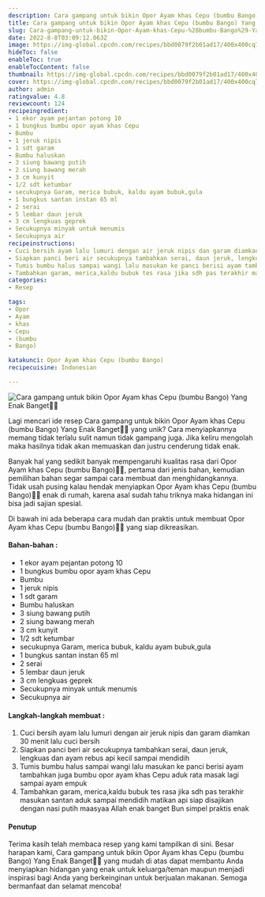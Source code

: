 ```yaml
---
description: Cara gampang untuk bikin Opor Ayam khas Cepu (bumbu Bango) Yang Enak Banget"
title: Cara gampang untuk bikin Opor Ayam khas Cepu (bumbu Bango) Yang Enak Banget
slug: Cara-gampang-untuk-bikin-Opor-Ayam-khas-Cepu-%28bumbu-Bango%29-Yang-Enak-Banget
date: 2022-8-8T03:09:12.063Z
image: https://img-global.cpcdn.com/recipes/bbd0079f2b01ad17/400x400cq70/photo.jpg
hideToc: false
enableToc: true
enableTocContent: false
thumbnail: https://img-global.cpcdn.com/recipes/bbd0079f2b01ad17/400x400cq70/photo.jpg
cover: https://img-global.cpcdn.com/recipes/bbd0079f2b01ad17/400x400cq70/photo.jpg
author: admin
ratingvalue: 4.8
reviewcount: 124
recipeingredient:
- 1 ekor ayam pejantan potong 10
- 1 bungkus bumbu opor ayam khas Cepu
- Bumbu
- 1 jeruk nipis
- 1 sdt garam
- Bumbu haluskan
- 3 siung bawang putih
- 2 siung bawang merah
- 3 cm kunyit
- 1/2 sdt ketumbar
- secukupnya Garam, merica bubuk, kaldu ayam bubuk,gula
- 1 bungkus santan instan 65 ml
- 2 serai
- 5 lembar daun jeruk
- 3 cm lengkuas geprek
- Secukupnya minyak untuk menumis
- Secukupnya air
recipeinstructions:
- Cuci bersih ayam lalu lumuri dengan air jeruk nipis dan garam diamkan 30 menit lalu cuci bersih
- Siapkan panci beri air secukupnya tambahkan serai, daun jeruk, lengkuas dan ayam rebus api kecil sampai mendidih
- Tumis bumbu halus sampai wangi lalu masukan ke panci berisi ayam tambahkan juga bumbu opor ayam khas Cepu aduk rata masak lagi sampai ayam empuk
- Tambahkan garam, merica,kaldu bubuk tes rasa jika sdh pas terakhir masukan santan aduk sampai mendidih matikan api siap disajikan dengan nasi putih maasyaa Allah enak banget Bun simpel praktis enak
categories:
- Resep

tags:
- Opor
- Ayam
- khas
- Cepu
- (bumbu
- Bango)

katakunci: Opor Ayam khas Cepu (bumbu Bango)
recipecuisine: Indonesian

---
```


![Cara gampang untuk bikin Opor Ayam khas Cepu (bumbu Bango) Yang Enak Banget👩‍🍳](https://img-global.cpcdn.com/recipes/bbd0079f2b01ad17/400x400cq70/photo.jpg)

Lagi mencari ide resep Cara gampang untuk bikin Opor Ayam khas Cepu (bumbu Bango) Yang Enak Banget👩‍🍳 yang unik? Cara menyiapkannya memang tidak terlalu sulit namun tidak gampang juga. Jika keliru mengolah maka hasilnya tidak akan memuaskan dan justru cenderung tidak enak.

Banyak hal yang sedikit banyak mempengaruhi kualitas rasa dari Opor Ayam khas Cepu (bumbu Bango)👩‍🍳, pertama dari jenis bahan, kemudian pemilihan bahan segar sampai cara membuat dan menghidangkannya. Tidak usah pusing kalau hendak menyiapkan Opor Ayam khas Cepu (bumbu Bango)👩‍🍳 enak di rumah, karena asal sudah tahu triknya maka hidangan ini bisa jadi sajian spesial.

Di bawah ini ada beberapa cara mudah dan praktis untuk membuat Opor Ayam khas Cepu (bumbu Bango)👩‍🍳 yang siap dikreasikan.

<!--inarticleads1-->

#### Bahan-bahan :

- 1 ekor ayam pejantan potong 10
- 1 bungkus bumbu opor ayam khas Cepu
- Bumbu
- 1 jeruk nipis
- 1 sdt garam
- Bumbu haluskan
- 3 siung bawang putih
- 2 siung bawang merah
- 3 cm kunyit
- 1/2 sdt ketumbar
- secukupnya Garam, merica bubuk, kaldu ayam bubuk,gula
- 1 bungkus santan instan 65 ml
- 2 serai
- 5 lembar daun jeruk
- 3 cm lengkuas geprek
- Secukupnya minyak untuk menumis
- Secukupnya air

<!--inarticleads2-->

#### Langkah-langkah membuat :

1. Cuci bersih ayam lalu lumuri dengan air jeruk nipis dan garam diamkan 30 menit lalu cuci bersih
1. Siapkan panci beri air secukupnya tambahkan serai, daun jeruk, lengkuas dan ayam rebus api kecil sampai mendidih
1. Tumis bumbu halus sampai wangi lalu masukan ke panci berisi ayam tambahkan juga bumbu opor ayam khas Cepu aduk rata masak lagi sampai ayam empuk
1. Tambahkan garam, merica,kaldu bubuk tes rasa jika sdh pas terakhir masukan santan aduk sampai mendidih matikan api siap disajikan dengan nasi putih maasyaa Allah enak banget Bun simpel praktis enak

#### Penutup

Terima kasih telah membaca resep yang kami tampilkan di sini. Besar harapan kami, Cara gampang untuk bikin Opor Ayam khas Cepu (bumbu Bango) Yang Enak Banget👩‍🍳 yang mudah di atas dapat membantu Anda menyiapkan hidangan yang enak untuk keluarga/teman maupun menjadi inspirasi bagi Anda yang berkeinginan untuk berjualan makanan. Semoga bermanfaat dan selamat mencoba!